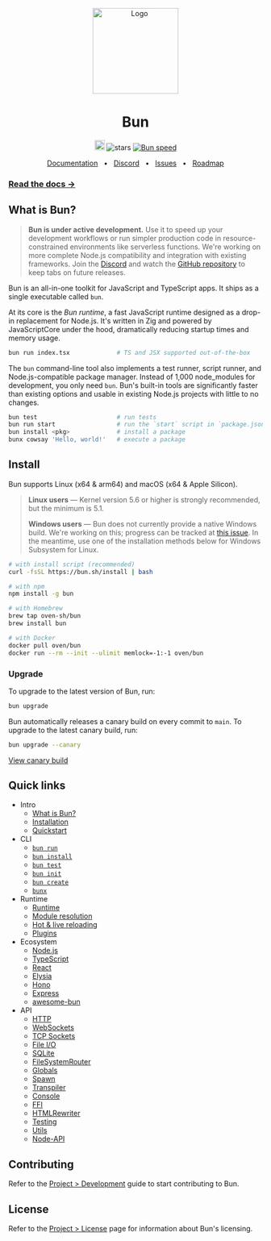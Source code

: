 <p align="center">
  <a href="https://bun.sh"><img src="https://user-images.githubusercontent.com/709451/182802334-d9c42afe-f35d-4a7b-86ea-9985f73f20c3.png" alt="Logo" height=170></a>
</p>
<h1 align="center">Bun</h1>

<p align="center">
<a href="https://bun.sh/discord" target="_blank"><img height=20 src="https://img.shields.io/discord/876711213126520882" /></a>
<img src="https://img.shields.io/github/stars/oven-sh/bun" alt="stars">
<a href="https://twitter.com/jarredsumner/status/1542824445810642946"><img src="https://img.shields.io/static/v1?label=speed&message=fast&color=success" alt="Bun speed" /></a>
</p>

<div align="center">
  <a href="https://bun.sh/docs">Documentation</a>
  <span>&nbsp;&nbsp;•&nbsp;&nbsp;</span>
  <a href="https://discord.com/invite/CXdq2DP29u">Discord</a>
  <span>&nbsp;&nbsp;•&nbsp;&nbsp;</span>
  <a href="https://github.com/oven-sh/bun/issues/new">Issues</a>
  <span>&nbsp;&nbsp;•&nbsp;&nbsp;</span>
  <a href="https://github.com/oven-sh/bun/issues/159">Roadmap</a>
  <br />
</div>

### [Read the docs →](https://bun.sh/docs)

## What is Bun?

> **​​Bun is under active development.** Use it to speed up your development workflows or run simpler production code in resource-constrained environments like serverless functions. We're working on more complete Node.js compatibility and integration with existing frameworks. Join the [Discord](https://bun.sh/discord) and watch the [GitHub repository](https://github.com/oven-sh/bun) to keep tabs on future releases.

Bun is an all-in-one toolkit for JavaScript and TypeScript apps. It ships as a single executable called `bun​`.

At its core is the _Bun runtime_, a fast JavaScript runtime designed as a drop-in replacement for Node.js. It's written in Zig and powered by JavaScriptCore under the hood, dramatically reducing startup times and memory usage.

```bash
bun run index.tsx             # TS and JSX supported out-of-the-box
```

​​The `bun​` command-line tool also implements a test runner, script runner, and Node.js-compatible package manager. Instead of 1,000 node_modules for development, you only need `bun`. Bun's built-in tools are significantly faster than existing options and usable in existing Node.js projects with little to no changes.

```bash
bun test                      # run tests
bun run start                 # run the `start` script in `package.json`
bun install <pkg>​             # install a package
bunx cowsay 'Hello, world!'   # execute a package
```

## Install

Bun supports Linux (x64 & arm64) and macOS (x64 & Apple Silicon).

> **Linux users** — Kernel version 5.6 or higher is strongly recommended, but the minimum is 5.1.
>
> **Windows users** — Bun does not currently provide a native Windows build. We're working on this; progress can be tracked at [this issue](https://github.com/oven-sh/bun/issues/43). In the meantime, use one of the installation methods below for Windows Subsystem for Linux.

```sh
# with install script (recommended)
curl -fsSL https://bun.sh/install | bash

# with npm
npm install -g bun

# with Homebrew
brew tap oven-sh/bun
brew install bun

# with Docker
docker pull oven/bun
docker run --rm --init --ulimit memlock=-1:-1 oven/bun
```

### Upgrade

To upgrade to the latest version of Bun, run:

```sh
bun upgrade
```

Bun automatically releases a canary build on every commit to `main`. To upgrade to the latest canary build, run:

```sh
bun upgrade --canary
```

[View canary build](https://github.com/oven-sh/bun/releases/tag/canary)

## Quick links

- Intro
  - [What is Bun?](https://bun.sh/docs/index)
  - [Installation](https://bun.sh/docs/installation)
  - [Quickstart](https://bun.sh/docs/quickstart)
- CLI
  - [`bun run`](https://bun.sh/docs/cli/run)
  - [`bun install`](https://bun.sh/docs/cli/install)
  - [`bun test`](https://bun.sh/docs/cli/test)
  - [`bun init`](https://bun.sh/docs/cli/init)
  - [`bun create`](https://bun.sh/docs/cli/bun-create)
  - [`bunx`](https://bun.sh/docs/cli/bunx)
- Runtime
  - [Runtime](https://bun.sh/docs/runtime/loaders)
  - [Module resolution](https://bun.sh/docs/runtime/modules)
  - [Hot &amp; live reloading](https://bun.sh/docs/runtime/hot)
  - [Plugins](https://bun.sh/docs/bundler/plugins)
- Ecosystem
  - [Node.js](https://bun.sh/docs/runtime/nodejs-apis)
  - [TypeScript](https://bun.sh/docs/ecosystem/typescript)
  - [React](https://bun.sh/docs/runtime/loaders#jsx)
  - [Elysia](https://bun.sh/guides/ecosystem/elysia)
  - [Hono](https://bun.sh/guides/ecosystem/hono)
  - [Express](https://bun.sh/guides/ecosystem/express)
  - [awesome-bun](https://github.com/apvarun/awesome-bun)
- API
  - [HTTP](https://bun.sh/docs/api/http)
  - [WebSockets](https://bun.sh/docs/api/websockets)
  - [TCP Sockets](https://bun.sh/docs/api/tcp)
  - [File I/O](https://bun.sh/docs/api/file-io)
  - [SQLite](https://bun.sh/docs/api/sqlite)
  - [FileSystemRouter](https://bun.sh/docs/api/file-system-router)
  - [Globals](https://bun.sh/docs/api/globals)
  - [Spawn](https://bun.sh/docs/api/spawn)
  - [Transpiler](https://bun.sh/docs/api/transpiler)
  - [Console](https://bun.sh/docs/api/console)
  - [FFI](https://bun.sh/docs/api/ffi)
  - [HTMLRewriter](https://bun.sh/docs/api/html-rewriter)
  - [Testing](https://bun.sh/docs/api/test)
  - [Utils](https://bun.sh/docs/api/utils)
  - [Node-API](https://bun.sh/docs/api/node-api)

## Contributing

Refer to the [Project > Development](https://bun.sh/docs/project/development) guide to start contributing to Bun.

## License

Refer to the [Project > License](https://bun.sh/docs/project/licensing) page for information about Bun's licensing.
